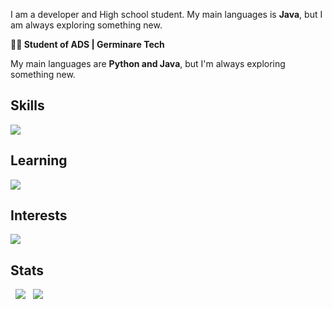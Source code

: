 <p>I am a developer and High school student. My main languages is <b>Java</b>, but I am always exploring something new.

<p><b>👨‍💻 Student of ADS | Germinare Tech<br></b>

<p>My main languages are <b>Python and Java</b>, but I'm always exploring something new.</p>

## Skills
<a href="https://github.com/GuedesTech"><img src="https://skillicons.dev/icons?i=html,css,python,java,postgresql,docker,git,github"></a>

## Learning
<a href="https://github.com/GuedesTech"><img src="https://skillicons.dev/icons?i=cpp,c,js,react"></a>


## Interests
<a href="https://github.com/GuedesTech"><img src="https://skillicons.dev/icons?i=mongo,kotlin,vue,sh"></a>

## Stats
<div>
  <a href="https://github.com/GuedesTech"><img src="https://github-readme-stats.vercel.app/api?username=GuedesTech&theme=dark&show_icons=true"></a>
  <a href="https://github.com/GuedesTech"><img src="https://github-readme-stats.vercel.app/api/top-langs/?username=GuedesTech&layout=compact&theme=dark"></a>
</div>
